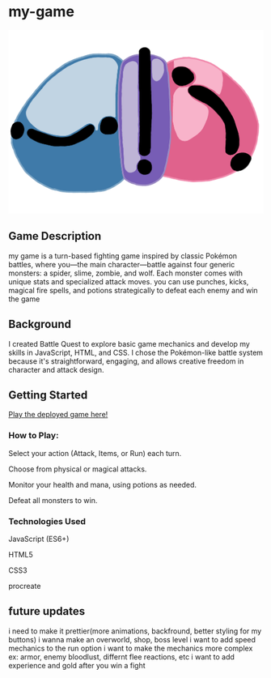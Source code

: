 # my-game
![logo](./assets/logo.png)
## Game Description

my game is a turn-based fighting game inspired by classic Pokémon battles, where you—the main character—battle against four generic monsters: a spider, slime, zombie, and wolf. Each monster comes with unique stats and specialized attack moves. you can use punches, kicks, magical fire spells, and potions strategically to defeat each enemy and win the game

## Background

I created Battle Quest to explore basic game mechanics and develop my skills in JavaScript, HTML, and CSS. I chose the Pokémon-like battle system because it's straightforward, engaging, and allows creative freedom in character and attack design.

## Getting Started

[Play the deployed game here!](https://fork-lift-enthusiast.github.io/my-game/)

### How to Play:

Select your action (Attack, Items, or Run) each turn.

Choose from physical or magical attacks.

Monitor your health and mana, using potions as needed.

Defeat all monsters to win.


### Technologies Used

JavaScript (ES6+)

HTML5

CSS3 

procreate 

## future updates
i need to make it prettier(more animations, backfround, better styling for my buttons)
i wanna make an overworld, shop, boss level 
i want to add speed mechanics to the run option 
i want to make the mechanics more complex ex: armor, enemy bloodlust, differnt flee reactions, etc 
i want to add experience and gold after you win a fight 




